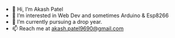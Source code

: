- 👋 Hi, I’m Akash Patel
- 👀 I’m interested in Web Dev and sometimes Arduino & Esp8266
- 🌱 I’m currently pursuing a drop year.
- 📫 Reach me at akash.patel9690@gmail.com
